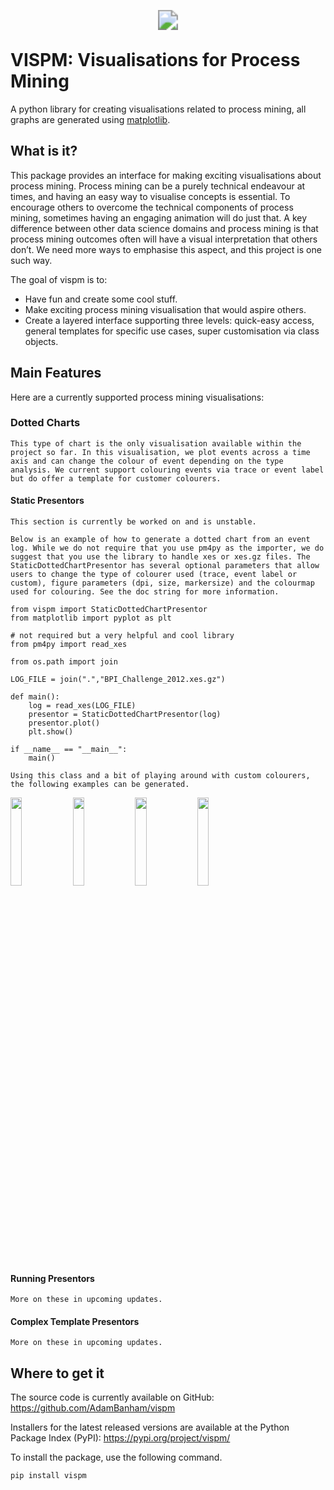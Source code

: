 
<p align="center">
    <img src="https://vispm.s3.ap-southeast-2.amazonaws.com/_logo.svg" style="transform: scale(2.0)">
</p>

# VISPM: Visualisations for Process Mining

A python library for creating visualisations related to process mining, all graphs are generated using [matplotlib](https://pypi.org/project/matplotlib/).

## What is it?
This package provides an interface for making exciting visualisations about process mining. Process mining can be a purely technical endeavour at times, and having an easy way to visualise concepts is essential. To encourage others to overcome the technical components of process mining, sometimes having an engaging animation will do just that. A key difference between other data science domains and process mining is that process mining outcomes often will have a visual interpretation that others don’t. We need more ways to emphasise this aspect, and this project is one such way.

The goal of vispm is to:
- Have fun and create some cool stuff.
- Make exciting process mining visualisation that would aspire others.
- Create a layered interface supporting three levels: quick-easy access, general templates for specific use cases, super customisation via class objects. 

## Main Features

Here are a currently supported process mining visualisations:
### Dotted Charts
    This type of chart is the only visualisation available within the project so far. In this visualisation, we plot events across a time axis and can change the colour of event depending on the type analysis. We current support colouring events via trace or event label but do offer a template for customer colourers.
#### Static Presentors
    This section is currently be worked on and is unstable.

    Below is an example of how to generate a dotted chart from an event log. While we do not require that you use pm4py as the importer, we do suggest that you use the library to handle xes or xes.gz files. The StaticDottedChartPresentor has several optional parameters that allow users to change the type of colourer used (trace, event label or custom), figure parameters (dpi, size, markersize) and the colourmap used for colouring. See the doc string for more information.

```
from vispm import StaticDottedChartPresentor
from matplotlib import pyplot as plt

# not required but a very helpful and cool library
from pm4py import read_xes

from os.path import join 

LOG_FILE = join(".","BPI_Challenge_2012.xes.gz")

def main():
    log = read_xes(LOG_FILE)
    presentor = StaticDottedChartPresentor(log)
    presentor.plot()
    plt.show()

if __name__ == "__main__":
    main()
```

    Using this class and a bit of playing around with custom colourers, the following examples can be generated.

<div style="width:100%;display:inline-block">
    <img src="https://vispm.s3.ap-southeast-2.amazonaws.com/Dotted_Chart_of_BPI_Challenge_2012.png" style="width:19%">
    <img src="https://vispm.s3.ap-southeast-2.amazonaws.com/Dotted_Chart_of_BPI_Challenge_2017.png" style="width:19%">
    <img src="https://vispm.s3.ap-southeast-2.amazonaws.com/Dotted_Chart_of_BPI_Challenge_2018.png" style="width:19%">
    <img src="https://vispm.s3.ap-southeast-2.amazonaws.com/Dotted_Chart_of_BPI_Challenge_2019.png" style="width:19%">
</div>


#### Running Presentors
    More on these in upcoming updates.
#### Complex Template Presentors
    More on these in upcoming updates.

## Where to get it 

The source code is currently available on GitHub: https://github.com/AdamBanham/vispm

Installers for the latest released versions are available at the Python Package Index (PyPI): https://pypi.org/project/vispm/

To install the package, use the following command.
```
pip install vispm
```
